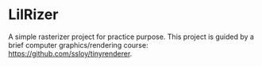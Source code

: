# LilRizer

A simple rasterizer project for practice purpose. 
This project is guided by a brief computer graphics/rendering course: https://github.com/ssloy/tinyrenderer.
